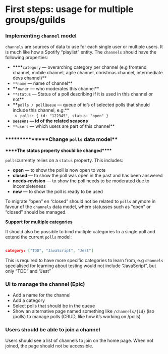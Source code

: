 # First steps: usage for multiple groups/guilds

### **Implementing `channel` model**

`channels` are sources of data to use for each single user or multiple users. It is much like how a Spotify “playlist” entity. The `channels` should have the following properties:

-   ******\*\*\*\*******`category` — overarching category per channel (e.g frontend channel, mobile channel, agile channel, christmas channel, intermediate devs channel)\*\*
-   `**name` — name of channel\*\*
-   **********************************\*\***********************************`owner` — who moderates this channel\*\*
-   `**status` — Status of a poll describing if it is used in this channel or not\*\*
-   ****\*\*****`polls / pollQueue` — queue of id’s of selected polls that should include this channel, e.g:\*\*
    -   `polls: { id: "122345", status: "open" }`
-   **`seasons` — id of the related seasons**
-   `**users` — which users are part of this channel\*\*

### ******\*\*******Change `polls` data model\*\*

************************************\*\*\*\*************************************The status property should be changed************************************\*\*\*\*************************************

`polls`currently relies on a `status` property. This includes:

-   **open** — to show the poll is now open to vote
-   **closed** — to show the poll was open in the past and has been answered
-   **needs-revision** — to show the poll needs to be moderated due to incompleteness
-   **new** — to show the poll is ready to be used

To migrate “open” en “closed” should not be related to `polls` anymore in favour of the `channels` data model, where statusses such as “open” or “closed” should be managed.

**Support for multiple categories**

It should also be possible to bind multiple categories to a single poll and extend the current `polls` model:

```json

category: ["TDD", "JavaScript", "Jest"]
```

This is required to have more specific categories to learn from, e.g `channels` specialised for learning about testing would not include “JavaScript”, but only “TDD” and “Jest”

### UI to manage the channel (Epic)

-   Add a name for the channel
-   Add a category
-   Select polls that should be in the queue
-   Show an alternative page named something like `/channels/{id}` (iso /polls) to manage polls (CRUD, like how it’s working on /polls)

### Users should be able to join a channel

Users should see a list of channels to join on the home page. When not joined, the page should not be accessible.
